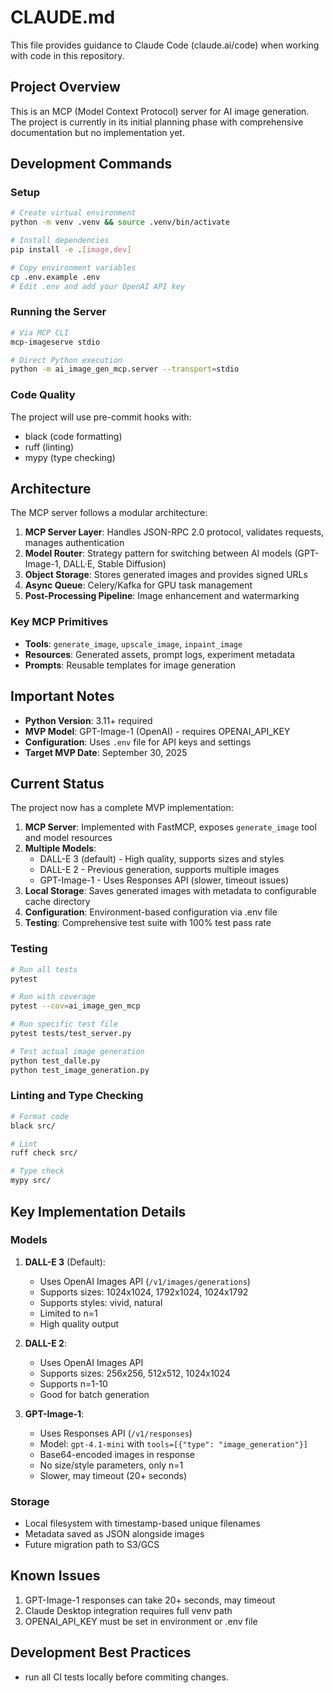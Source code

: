 # CLAUDE.md

This file provides guidance to Claude Code (claude.ai/code) when working with code in this repository.

## Project Overview

This is an MCP (Model Context Protocol) server for AI image generation. The project is currently in its initial planning phase with comprehensive documentation but no implementation yet.

## Development Commands

### Setup
```bash
# Create virtual environment
python -m venv .venv && source .venv/bin/activate

# Install dependencies
pip install -e .[image,dev]

# Copy environment variables
cp .env.example .env
# Edit .env and add your OpenAI API key
```

### Running the Server
```bash
# Via MCP CLI
mcp-imageserve stdio

# Direct Python execution
python -m ai_image_gen_mcp.server --transport=stdio
```

### Code Quality
The project will use pre-commit hooks with:
- black (code formatting)
- ruff (linting)
- mypy (type checking)

## Architecture

The MCP server follows a modular architecture:

1. **MCP Server Layer**: Handles JSON-RPC 2.0 protocol, validates requests, manages authentication
2. **Model Router**: Strategy pattern for switching between AI models (GPT-Image-1, DALL·E, Stable Diffusion)
3. **Object Storage**: Stores generated images and provides signed URLs
4. **Async Queue**: Celery/Kafka for GPU task management
5. **Post-Processing Pipeline**: Image enhancement and watermarking

### Key MCP Primitives
- **Tools**: `generate_image`, `upscale_image`, `inpaint_image`
- **Resources**: Generated assets, prompt logs, experiment metadata
- **Prompts**: Reusable templates for image generation

## Important Notes

- **Python Version**: 3.11+ required
- **MVP Model**: GPT-Image-1 (OpenAI) - requires OPENAI_API_KEY
- **Configuration**: Uses `.env` file for API keys and settings
- **Target MVP Date**: September 30, 2025

## Current Status

The project now has a complete MVP implementation:
1. **MCP Server**: Implemented with FastMCP, exposes `generate_image` tool and model resources
2. **Multiple Models**: 
   - DALL-E 3 (default) - High quality, supports sizes and styles
   - DALL-E 2 - Previous generation, supports multiple images
   - GPT-Image-1 - Uses Responses API (slower, timeout issues)
3. **Local Storage**: Saves generated images with metadata to configurable cache directory
4. **Configuration**: Environment-based configuration via .env file
5. **Testing**: Comprehensive test suite with 100% test pass rate

### Testing
```bash
# Run all tests
pytest

# Run with coverage
pytest --cov=ai_image_gen_mcp

# Run specific test file
pytest tests/test_server.py

# Test actual image generation
python test_dalle.py
python test_image_generation.py
```

### Linting and Type Checking
```bash
# Format code
black src/

# Lint
ruff check src/

# Type check
mypy src/
```

## Key Implementation Details

### Models
1. **DALL-E 3** (Default):
   - Uses OpenAI Images API (`/v1/images/generations`)
   - Supports sizes: 1024x1024, 1792x1024, 1024x1792
   - Supports styles: vivid, natural
   - Limited to n=1
   - High quality output

2. **DALL-E 2**:
   - Uses OpenAI Images API
   - Supports sizes: 256x256, 512x512, 1024x1024
   - Supports n=1-10
   - Good for batch generation

3. **GPT-Image-1**:
   - Uses Responses API (`/v1/responses`)
   - Model: `gpt-4.1-mini` with `tools=[{"type": "image_generation"}]`
   - Base64-encoded images in response
   - No size/style parameters, only n=1
   - Slower, may timeout (20+ seconds)

### Storage
- Local filesystem with timestamp-based unique filenames
- Metadata saved as JSON alongside images
- Future migration path to S3/GCS

## Known Issues

1. GPT-Image-1 responses can take 20+ seconds, may timeout
2. Claude Desktop integration requires full venv path
3. OPENAI_API_KEY must be set in environment or .env file

## Development Best Practices

- run all CI tests locally before commiting changes.